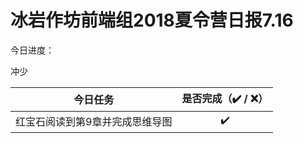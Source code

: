 # 冰岩作坊前端组2018夏令营日报7.16

今日进度：

冲少

|       今日任务       | 是否完成（✔️ / ❌） |
| :--------------: | :----------: |
| 红宝石阅读到第9章并完成思维导图 |      ✔️      |

